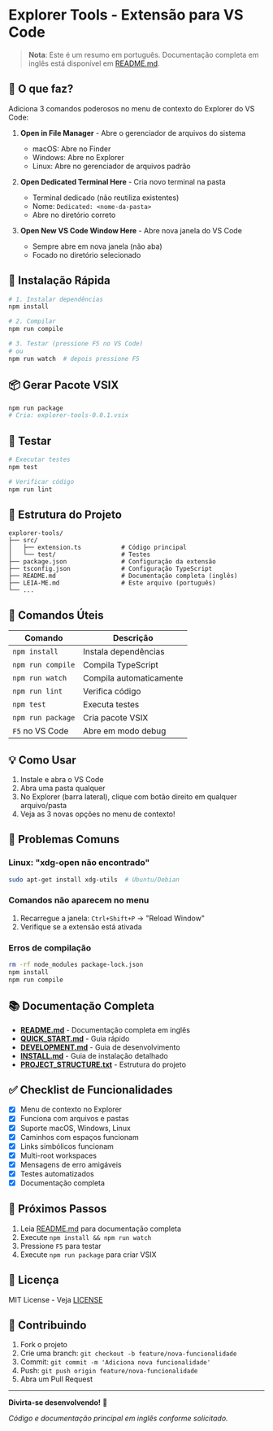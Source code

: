 # Explorer Tools - Extensão para VS Code

> **Nota**: Este é um resumo em português. Documentação completa em inglês está disponível em [README.md](README.md).

## 🎯 O que faz?

Adiciona 3 comandos poderosos no menu de contexto do Explorer do VS Code:

1. **Open in File Manager** - Abre o gerenciador de arquivos do sistema
   - macOS: Abre no Finder
   - Windows: Abre no Explorer
   - Linux: Abre no gerenciador de arquivos padrão

2. **Open Dedicated Terminal Here** - Cria novo terminal na pasta
   - Terminal dedicado (não reutiliza existentes)
   - Nome: `Dedicated: <nome-da-pasta>`
   - Abre no diretório correto

3. **Open New VS Code Window Here** - Abre nova janela do VS Code
   - Sempre abre em nova janela (não aba)
   - Focado no diretório selecionado

## 🚀 Instalação Rápida

```bash
# 1. Instalar dependências
npm install

# 2. Compilar
npm run compile

# 3. Testar (pressione F5 no VS Code)
# ou
npm run watch  # depois pressione F5
```

## 📦 Gerar Pacote VSIX

```bash
npm run package
# Cria: explorer-tools-0.0.1.vsix
```

## 🧪 Testar

```bash
# Executar testes
npm test

# Verificar código
npm run lint
```

## 📁 Estrutura do Projeto

```
explorer-tools/
├── src/
│   ├── extension.ts           # Código principal
│   └── test/                  # Testes
├── package.json               # Configuração da extensão
├── tsconfig.json              # Configuração TypeScript
├── README.md                  # Documentação completa (inglês)
├── LEIA-ME.md                 # Este arquivo (português)
└── ...
```

## 🔧 Comandos Úteis

| Comando | Descrição |
|---------|-----------|
| `npm install` | Instala dependências |
| `npm run compile` | Compila TypeScript |
| `npm run watch` | Compila automaticamente |
| `npm run lint` | Verifica código |
| `npm test` | Executa testes |
| `npm run package` | Cria pacote VSIX |
| `F5` no VS Code | Abre em modo debug |

## 💡 Como Usar

1. Instale e abra o VS Code
2. Abra uma pasta qualquer
3. No Explorer (barra lateral), clique com botão direito em qualquer arquivo/pasta
4. Veja as 3 novas opções no menu de contexto!

## 🐛 Problemas Comuns

### Linux: "xdg-open não encontrado"

```bash
sudo apt-get install xdg-utils  # Ubuntu/Debian
```

### Comandos não aparecem no menu

1. Recarregue a janela: `Ctrl+Shift+P` → "Reload Window"
2. Verifique se a extensão está ativada

### Erros de compilação

```bash
rm -rf node_modules package-lock.json
npm install
npm run compile
```

## 📚 Documentação Completa

- **[README.md](README.md)** - Documentação completa em inglês
- **[QUICK_START.md](QUICK_START.md)** - Guia rápido
- **[DEVELOPMENT.md](DEVELOPMENT.md)** - Guia de desenvolvimento
- **[INSTALL.md](INSTALL.md)** - Guia de instalação detalhado
- **[PROJECT_STRUCTURE.txt](PROJECT_STRUCTURE.txt)** - Estrutura do projeto

## ✅ Checklist de Funcionalidades

- [x] Menu de contexto no Explorer
- [x] Funciona com arquivos e pastas
- [x] Suporte macOS, Windows, Linux
- [x] Caminhos com espaços funcionam
- [x] Links simbólicos funcionam
- [x] Multi-root workspaces
- [x] Mensagens de erro amigáveis
- [x] Testes automatizados
- [x] Documentação completa

## 🎯 Próximos Passos

1. Leia [README.md](README.md) para documentação completa
2. Execute `npm install && npm run watch`
3. Pressione `F5` para testar
4. Execute `npm run package` para criar VSIX

## 📄 Licença

MIT License - Veja [LICENSE](LICENSE)

## 🤝 Contribuindo

1. Fork o projeto
2. Crie uma branch: `git checkout -b feature/nova-funcionalidade`
3. Commit: `git commit -m 'Adiciona nova funcionalidade'`
4. Push: `git push origin feature/nova-funcionalidade`
5. Abra um Pull Request

---

**Divirta-se desenvolvendo!** 🚀

_Código e documentação principal em inglês conforme solicitado._
